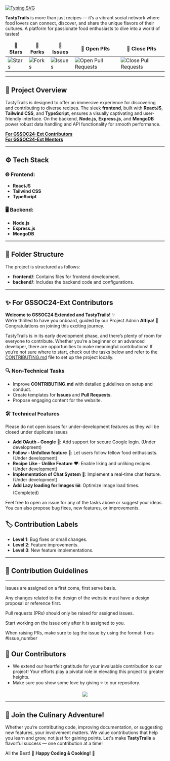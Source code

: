 <a href="https://git.io/typing-svg"><img src="https://readme-typing-svg.herokuapp.com?font=Oxanium&weight=600&size=40&pause=1000&color=FF5C72&width=1200&height=100&lines=%F0%9F%8D%BD%EF%B8%8F+TastyTrails+-+Explore+Culinary+Delights+Around+the+Globe!+%F0%9F%8C%8D" alt="Typing SVG" /></a>

**TastyTrails** is more than just recipes — it’s a vibrant social network where food lovers can connect, discover, and share the unique flavors of their cultures. A platform for passionate food enthusiasts to dive into a world of tastes!

<table align="center">
    <thead align="center">
        <tr border: 2px;>
            <td><b>🌟 Stars</b></td>
            <td><b>🍴 Forks</b></td>
            <td><b>🐛 Issues</b></td>
            <td><b>🔔 Open PRs</b></td>
            <td><b>🔕 Close PRs</b></td>
        </tr>
     </thead>
    <tbody>
         <tr>
            <td><img alt="Stars" src="https://img.shields.io/github/stars/AlfiyaSiddique/TastyTrails?style=flat&logo=github"/></td>
             <td><img alt="Forks" src="https://img.shields.io/github/forks/AlfiyaSiddique/TastyTrails?style=flat&logo=github"/></td>
            <td><img alt="Issues" src="https://img.shields.io/github/issues/AlfiyaSiddique/TastyTrails?style=flat&logo=github"/></td>
            <td><img alt="Open Pull Requests" src="https://img.shields.io/github/issues-pr/AlfiyaSiddique/TastyTrails?style=flat&logo=github"/></td>
           <td><img alt="Close Pull Requests" src="https://img.shields.io/github/issues-pr-closed/AlfiyaSiddique/TastyTrails?style=flat&color=green&logo=github"/></td>
        </tr>
    </tbody>
</table>

---

## 🚀 **Project Overview**

TastyTrails is designed to offer an immersive experience for discovering and contributing to diverse recipes. The sleek **frontend**, built with **ReactJS**, **Tailwind CSS**, and **TypeScript**, ensures a visually captivating and user-friendly interface. On the backend, **Node.js**, **Express.js**, and **MongoDB** power robust data handling and API functionality for smooth performance.

**[For GSSOC24-Ext Contributors](for-gssoc24-ext-contributors)**<br/>
**[For GSSOC24-Ext Mentors](https://github.com/AlfiyaSiddique/TastyTrails/discussions/21)**

---

## ⚙️ **Tech Stack**

### 🌐 Frontend:
- **ReactJS**  
- **Tailwind CSS**  
- **TypeScript**  

### 🖥️ Backend:
- **Node.js**  
- **Express.js**  
- **MongoDB**  

---

## 📁 **Folder Structure**

The project is structured as follows:
- **frontend/**: Contains files for frontend development.
- **backend/**: Includes the backend code and configurations.

---

## ✨ **For GSSOC24-Ext Contributors**

**Welcome to GSSOC24 Extended and TastyTrails!** ✨  
We’re thrilled to have you onboard, guided by our Project Admin **Alfiya**! 🎉 Congratulations on joining this exciting journey.

TastyTrails is in its early development phase, and there’s plenty of room for everyone to contribute. Whether you’re a beginner or an advanced developer, there are opportunities to make meaningful contributions! If you’re not sure where to start, check out the tasks below and refer to the [CONTRIBUTING.md](./CONTRIBUTING.md) file to set up the project locally.

### 🔍 **Non-Technical Tasks**

- Improve **CONTRIBUTING.md** with detailed guidelines on setup and conduct.
- Create templates for **Issues** and **Pull Requests**.
- Propose engaging content for the website.

### 🛠️ **Technical Features**

Please do not open issues for under-development features as they will be closed under duplicate issues
- **Add OAuth - Google** 🔑: Add support for secure Google login. (Under development)
- **Follow - Unfollow feature** 👥: Let users follow fellow food enthusiasts. (Under development)
- **Recipe Like - Unlike Feature** ❤️: Enable liking and unliking recipes. (Under development)
- **Implementation of Chat System** 💬: Implement a real-time chat feature. (Under development)
- **Add Lazy loading for Images** 🖼️: Optimize image load times. (Completed)


Feel free to open an issue for any of the tasks above or suggest your ideas. You can also propose bug fixes, new features, or improvements.

## 🏷️ **Contribution Labels**

- **Level 1**: Bug fixes or small changes.
- **Level 2**: Feature improvements.
- **Level 3**: New feature implementations.

---
## 🚨 **Contribution Guidelines**
---
Issues are assigned on a first come, first serve basis.

Any changes related to the design of the website must have a design proposal or reference first.

Pull requests (PRs) should only be raised for assigned issues.

Start working on the issue only after it is assigned to you.

When raising PRs, make sure to tag the issue by using the format: fixes #issue_number

## 👀 Our Contributors

- We extend our heartfelt gratitude for your invaluable contribution to our project! Your efforts play a pivotal role in elevating this project to greater heights.
- Make sure you show some love by giving ⭐ to our repository.

<div align="center">
  <a href="https://github.com/AlfiyaSiddique/TastyTrails">
    <img src="https://contrib.rocks/image?repo=AlfiyaSiddique/TastyTrails&&max=10" />
  </a>
</div>

---
## 🎉 **Join the Culinary Adventure!**

Whether you’re contributing code, improving documentation, or suggesting new features, your involvement matters. We value contributions that help you learn and grow, not just for gaining points. Let's make **TastyTrails** a flavorful success — one contribution at a time!

All the Best! 💫 **Happy Coding & Cooking!** 🍳
